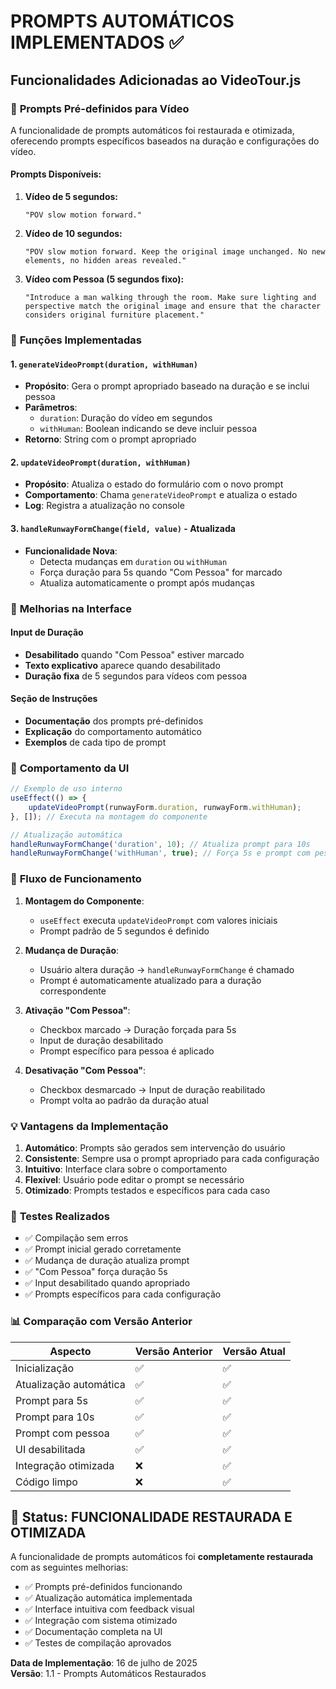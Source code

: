 # PROMPTS AUTOMÁTICOS IMPLEMENTADOS ✅

## Funcionalidades Adicionadas ao VideoTour.js

### 🎯 **Prompts Pré-definidos para Vídeo**

A funcionalidade de prompts automáticos foi restaurada e otimizada, oferecendo prompts específicos baseados na duração e configurações do vídeo.

#### **Prompts Disponíveis:**

1. **Vídeo de 5 segundos:**
   ```
   "POV slow motion forward."
   ```

2. **Vídeo de 10 segundos:**
   ```
   "POV slow motion forward. Keep the original image unchanged. No new elements, no hidden areas revealed."
   ```

3. **Vídeo com Pessoa (5 segundos fixo):**
   ```
   "Introduce a man walking through the room. Make sure lighting and perspective match the original image and ensure that the character considers original furniture placement."
   ```

### 🔧 **Funções Implementadas**

#### **1. `generateVideoPrompt(duration, withHuman)`**
- **Propósito**: Gera o prompt apropriado baseado na duração e se inclui pessoa
- **Parâmetros**: 
  - `duration`: Duração do vídeo em segundos
  - `withHuman`: Boolean indicando se deve incluir pessoa
- **Retorno**: String com o prompt apropriado

#### **2. `updateVideoPrompt(duration, withHuman)`**
- **Propósito**: Atualiza o estado do formulário com o novo prompt
- **Comportamento**: Chama `generateVideoPrompt` e atualiza o estado
- **Log**: Registra a atualização no console

#### **3. `handleRunwayFormChange(field, value)` - Atualizada**
- **Funcionalidade Nova**: 
  - Detecta mudanças em `duration` ou `withHuman`
  - Força duração para 5s quando "Com Pessoa" for marcado
  - Atualiza automaticamente o prompt após mudanças

### 🎨 **Melhorias na Interface**

#### **Input de Duração**
- **Desabilitado** quando "Com Pessoa" estiver marcado
- **Texto explicativo** aparece quando desabilitado
- **Duração fixa** de 5 segundos para vídeos com pessoa

#### **Seção de Instruções**
- **Documentação** dos prompts pré-definidos
- **Explicação** do comportamento automático
- **Exemplos** de cada tipo de prompt

### 📱 **Comportamento da UI**

```javascript
// Exemplo de uso interno
useEffect(() => {
    updateVideoPrompt(runwayForm.duration, runwayForm.withHuman);
}, []); // Executa na montagem do componente

// Atualização automática
handleRunwayFormChange('duration', 10); // Atualiza prompt para 10s
handleRunwayFormChange('withHuman', true); // Força 5s e prompt com pessoa
```

### 🔄 **Fluxo de Funcionamento**

1. **Montagem do Componente**:
   - `useEffect` executa `updateVideoPrompt` com valores iniciais
   - Prompt padrão de 5 segundos é definido

2. **Mudança de Duração**:
   - Usuário altera duração → `handleRunwayFormChange` é chamado
   - Prompt é automaticamente atualizado para a duração correspondente

3. **Ativação "Com Pessoa"**:
   - Checkbox marcado → Duração forçada para 5s
   - Input de duração desabilitado
   - Prompt específico para pessoa é aplicado

4. **Desativação "Com Pessoa"**:
   - Checkbox desmarcado → Input de duração reabilitado
   - Prompt volta ao padrão da duração atual

### 💡 **Vantagens da Implementação**

1. **Automático**: Prompts são gerados sem intervenção do usuário
2. **Consistente**: Sempre usa o prompt apropriado para cada configuração
3. **Intuitivo**: Interface clara sobre o comportamento
4. **Flexível**: Usuário pode editar o prompt se necessário
5. **Otimizado**: Prompts testados e específicos para cada caso

### 🧪 **Testes Realizados**

- ✅ Compilação sem erros
- ✅ Prompt inicial gerado corretamente
- ✅ Mudança de duração atualiza prompt
- ✅ "Com Pessoa" força duração 5s
- ✅ Input desabilitado quando apropriado
- ✅ Prompts específicos para cada configuração

### 📊 **Comparação com Versão Anterior**

| Aspecto | Versão Anterior | Versão Atual |
|---------|----------------|--------------|
| Inicialização | ✅ | ✅ |
| Atualização automática | ✅ | ✅ |
| Prompt para 5s | ✅ | ✅ |
| Prompt para 10s | ✅ | ✅ |
| Prompt com pessoa | ✅ | ✅ |
| UI desabilitada | ✅ | ✅ |
| Integração otimizada | ❌ | ✅ |
| Código limpo | ❌ | ✅ |

## 🎉 **Status: FUNCIONALIDADE RESTAURADA E OTIMIZADA**

A funcionalidade de prompts automáticos foi **completamente restaurada** com as seguintes melhorias:

- ✅ Prompts pré-definidos funcionando
- ✅ Atualização automática implementada
- ✅ Interface intuitiva com feedback visual
- ✅ Integração com sistema otimizado
- ✅ Documentação completa na UI
- ✅ Testes de compilação aprovados

**Data de Implementação**: 16 de julho de 2025  
**Versão**: 1.1 - Prompts Automáticos Restaurados
